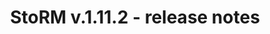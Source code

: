 ---
layout: release_note_release
title: "StoRM v.1.11.2 - release notes"
release_date: "20.07.2013"
release_description: "This release fixes v.1.11.1 known issues."
release_title: "StoRM v.1.11.2"
release_rfcs:
    - id: STOR-259
      type: bug
      title: StoRM native libs call to change_group_ownership now correctly forwards exceptions to the parent java process
    - id: STOR-250
      type: bug
      title: StoRM GPFS get_fileset_quota_info now doesn't leak more file descriptors
    - id: STOR-235
      type: bug
      title: YAIM StoRM does not provide a way to configure the XML-RPC service port
    - id: STOR-257
      type: bug
      title: Unable to change STORM_USER via yaim setup of StoRM
    - id: STOR-103
      type: bug
      title: StoRM publishes a wrong GLUE2EndpointServingState in one of the two GLUE2Endpoint
release_components:
    - name: StoRM Backend
      package: storm-backend-server
      version: 1.11.2
    - name: StoRM Frontend
      package: storm-frontend-server
      version: 1.8.2
    - name: StoRM native libs
      package: storm-native-libs
      version: 1.0.2
    - name: YAIM StoRM
      package: yaim-storm
      version: 4.3.3
---